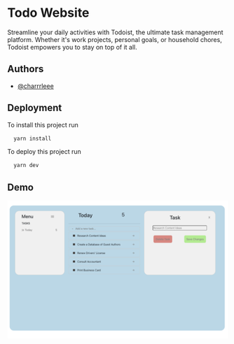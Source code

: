 
# Todo Website

Streamline your daily activities with Todoist, the ultimate task management platform. Whether it's work projects, personal goals, or household chores, Todoist empowers you to stay on top of it all.
## Authors

- [@charrrleee](https://www.github.com/charrrleee)


## Deployment

To install this project run

```bash
  yarn install 
```

To deploy this project run

```bash
  yarn dev 
```


## Demo

![alt text](https://github.com/charrrleee/todo-site/blob/main/src/assets/screenshot.png?raw=true)

